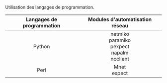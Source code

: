 

Utilisation des langages de programmation. 

| Langages de programmation | Modules d'automatisation réseau |
| :-------:| :---------: |
| Python | netmiko <br/> paramiko <br/> pexpect <br/> napalm <br/> ncclient |
| Perl | Mnet <br/> expect |